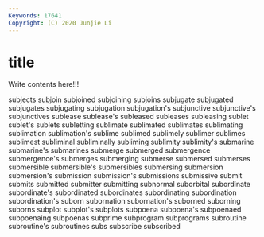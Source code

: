 ```yaml
---
Keywords: 17641
Copyright: (C) 2020 Junjie Li
---
```


# title

Write contents here!!!

subjects 
subjoin 
subjoined 
subjoining 
subjoins 
subjugate
subjugated 
subjugates 
subjugating 
subjugation 
subjugation's 
subjunctive 
subjunctive's 
subjunctives 
sublease 
sublease's
subleased 
subleases 
subleasing 
sublet 
sublet's 
sublets 
subletting 
sublimate 
sublimated 
sublimates
sublimating 
sublimation 
sublimation's 
sublime 
sublimed 
sublimely 
sublimer 
sublimes 
sublimest 
subliminal
subliminally 
subliming 
sublimity 
sublimity's 
submarine 
submarine's 
submarines 
submerge 
submerged 
submergence
submergence's 
submerges 
submerging 
submerse 
submersed 
submerses 
submersible 
submersible's 
submersibles 
submersing
submersion 
submersion's 
submission 
submission's 
submissions 
submissive 
submit 
submits 
submitted 
submitter
submitting 
subnormal 
suborbital 
subordinate 
subordinate's 
subordinated 
subordinates 
subordinating 
subordination 
subordination's
suborn 
subornation 
subornation's 
suborned 
suborning 
suborns 
subplot 
subplot's 
subplots 
subpoena
subpoena's 
subpoenaed 
subpoenaing 
subpoenas 
subprime 
subprogram 
subprograms 
subroutine 
subroutine's 
subroutines
subs 
subscribe 
subscribed 

